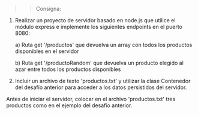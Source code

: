 >> Consigna:
1) Realizar un proyecto de servidor basado en node.js que utilice el módulo express e implemente los siguientes endpoints en el puerto 8080:

    a) Ruta get '/productos' que devuelva un array con todos los productos disponibles en el servidor
    
    b) Ruta get '/productoRandom' que devuelva un producto elegido al azar entre todos los productos disponibles
    
2) Incluir un archivo de texto 'productos.txt' y utilizar la clase Contenedor del desafío anterior para acceder a los datos persistidos del servidor.

Antes de iniciar el servidor, colocar en el archivo 'productos.txt' tres productos como en el ejemplo del desafío anterior.
